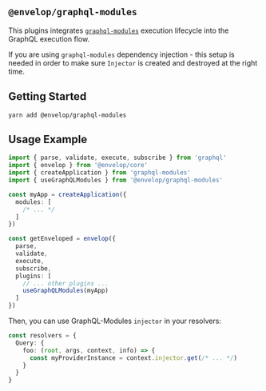## `@envelop/graphql-modules`

This plugins integrates [`graphql-modules`](https://github.com/Urigo/graphql-modules) execution lifecycle into the GraphQL execution flow.

If you are using `graphql-modules` dependency injection - this setup is needed in order to make sure `Injector` is created and destroyed at the right time.

## Getting Started

```
yarn add @envelop/graphql-modules
```

## Usage Example

```ts
import { parse, validate, execute, subscribe } from 'graphql'
import { envelop } from '@envelop/core'
import { createApplication } from 'graphql-modules'
import { useGraphQLModules } from '@envelop/graphql-modules'

const myApp = createApplication({
  modules: [
    /* ... */
  ]
})

const getEnveloped = envelop({
  parse,
  validate,
  execute,
  subscribe,
  plugins: [
    // ... other plugins ...
    useGraphQLModules(myApp)
  ]
})
```

Then, you can use GraphQL-Modules `injector` in your resolvers:

```ts
const resolvers = {
  Query: {
    foo: (root, args, context, info) => {
      const myProviderInstance = context.injector.get(/* ... */)
    }
  }
}
```
